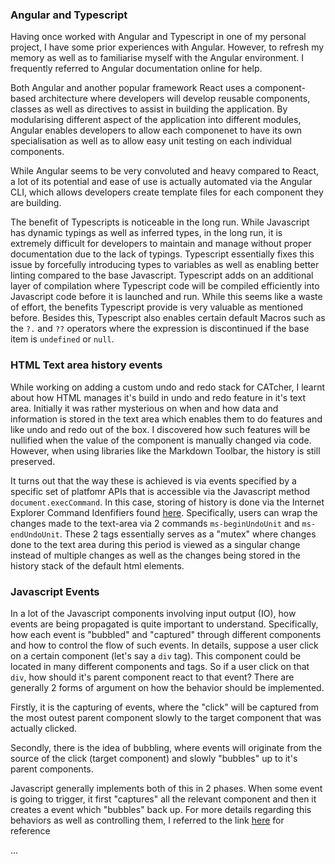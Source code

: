 ### Angular and Typescript

Having once worked with Angular and Typescript in one of my personal project, I have some prior experiences with Angular. However, to refresh my memory as well as to familiarise myself with the Angular environment. I frequently referred to Angular documentation online for help.

Both Angular and another popular framework React uses a component-based architecture where developers will develop reusable components, classes as well as directives to assist in building the application. By modularising different aspect of the application into different modules, Angular enables developers to allow each componenet to have its own specialisation as well as to allow easy unit testing on each individual components.

While Angular seems to be very convoluted and heavy compared to React, a lot of its potential and ease of use is actually automated via the Angular CLI, which allows developers create template files for each component they are building.

The benefit of Typescripts is noticeable in the long run. While Javascript has dynamic typings as well as inferred types, in the long run, it is extremely difficult for developers to maintain and manage without proper documentation due to the lack of typings. Typescript essentially fixes this issue by forcefully introducing types to variables as well as enabling better linting compared to the base Javascript. Typescript adds on an additional layer of compilation where Typescript code will be compiled efficiently into Javascript code before it is launched and run. While this seems like a waste of effort, the benefits Typescript provide is very valuable as mentioned before. Besides this, Typescript also enables certain default Macros such as the `?.` and `??` operators where the expression is discontinued if the base item is `undefined` or `null`.

### HTML Text area history events

While working on adding a custom undo and redo stack for CATcher, I learnt about how HTML manages it's build in undo and redo feature in it's text area. Initially it was rather mysterious on when and how data and information is stored in the text area which enables them to do features and like undo and redo out of the box. I discovered how such features will be nullified when the value of the component is manually changed via code. However, when using libraries like the Markdown Toolbar, the history is still preserved.

It turns out that the way these is achieved is via events specified by a specific set of platfomr APIs that is accessible via the Javascript method `document.execCommand`. In this case, storing of history is done via the Internet Explorer Command Idenfifiers found [here](<https://learn.microsoft.com/en-us/previous-versions/windows/internet-explorer/ie-developer/platform-apis/hh801229(v=vs.85)?redirectedfrom=MSDN#EndUndoUnit>). Specifically, users can wrap the changes made to the text-area via 2 commands `ms-beginUndoUnit` and `ms-endUndoUnit`. These 2 tags essentially serves as a "mutex" where changes done to the text area during this period is viewed as a singular change instead of multiple changes as well as the changes being stored in the history stack of the default html elements.

### Javascript Events

In a lot of the Javascript components involving input output (IO), how events are being propagated is quite important to understand. Specifically, how each event is "bubbled" and "captured" through different components and how to control the flow of such events. In details, suppose a user click on a certain component (let's say a `div` tag). This component could be located in many different components and tags. So if a user click on that `div`, how should it's parent component react to that event?
There are generally 2 forms of argument on how the behavior should be implemented.

Firstly, it is the capturing of events, where the "click" will be captured from the most outest parent component slowly to the target component that was actually clicked.

Secondly, there is the idea of bubbling, where events will originate from the source of the click (target component) and slowly "bubbles" up to it's parent components.

Javascript generally implements both of this in 2 phases. When some event is going to trigger, it first "captures" all the relevant component and then it creates a event which "bubbles" back up. For more details regarding this behaviors as well as controlling them, I referred to the link [here](https://javascript.info/bubbling-and-capturing) for reference

...
